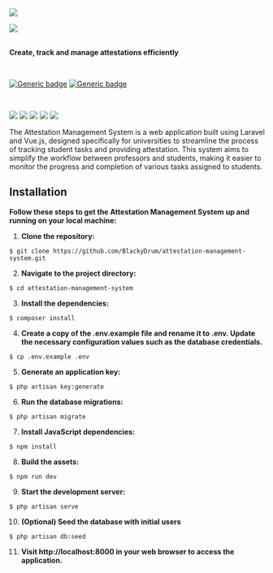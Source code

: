 <img align="left" src="https://github.com/BlackyDrum/attestation-management-system/assets/111639941/27316b55-87b6-417c-8ee0-65441b4dabfb" />

<br />

<img src="https://github.com/BlackyDrum/attestation-management-system/assets/111639941/3d8807dd-d4cd-4b25-a63f-2ffa4adfa747"></a><br /><br />

**Create, track and manage attestations efficiently**

<br />

[![Generic badge](https://img.shields.io/badge/Status-In_Development-orange.svg)](https://shields.io/) [![Generic badge](https://img.shields.io/badge/License-MIT-<COLOR>.svg)](https://shields.io/) 
 
<br />

<img src="https://img.shields.io/badge/Laravel-FF2D20?style=for-the-badge&logo=laravel&logoColor=white"> <img src="https://img.shields.io/badge/Vue.js-35495E?style=for-the-badge&logo=vuedotjs&logoColor=4FC08D"> <img src="https://img.shields.io/badge/Tailwind_CSS-38B2AC?style=for-the-badge&logo=tailwind-css&logoColor=white"> <img src="https://img.shields.io/badge/PostgreSQL-316192?style=for-the-badge&logo=postgresql&logoColor=white">
<img src="https://img.shields.io/badge/MySQL-005C84?style=for-the-badge&logo=mysql&logoColor=white">



<p>
The Attestation Management System is a web application built using Laravel and Vue.js, designed specifically for universities to streamline the process of tracking student tasks and providing attestation. This system aims to simplify the workflow between professors and students, making it easier to monitor the progress and completion of various tasks assigned to students.
</p>

## Installation
**Follow these steps to get the Attestation Management System up and running on your local machine:**
1. **Clone the repository:**
```
$ git clone https://github.com/BlackyDrum/attestation-management-system.git
```
2. **Navigate to the project directory:**
```
$ cd attestation-management-system
```
3. **Install the dependencies:**
```
$ composer install
```
4. **Create a copy of the .env.example file and rename it to .env. Update the necessary configuration values such as the database credentials.**
```
$ cp .env.example .env
```
5. **Generate an application key:**
```
$ php artisan key:generate
```
6. **Run the database migrations:**
```
$ php artisan migrate
```
7. **Install JavaScript dependencies:**
```
$ npm install
```
8. **Build the assets:**
```
$ npm run dev
```
9. **Start the development server:**
```
$ php artisan serve
```
10. **(Optional) Seed the database with initial users**
```
$ php artisan db:seed
```
11. **Visit http://localhost:8000 in your web browser to access the application.**
